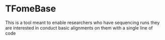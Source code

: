 # TFomeBase
This is a tool meant to enable researchers who have sequencing runs they are interested in conduct basic alignments on them with a single line of code
